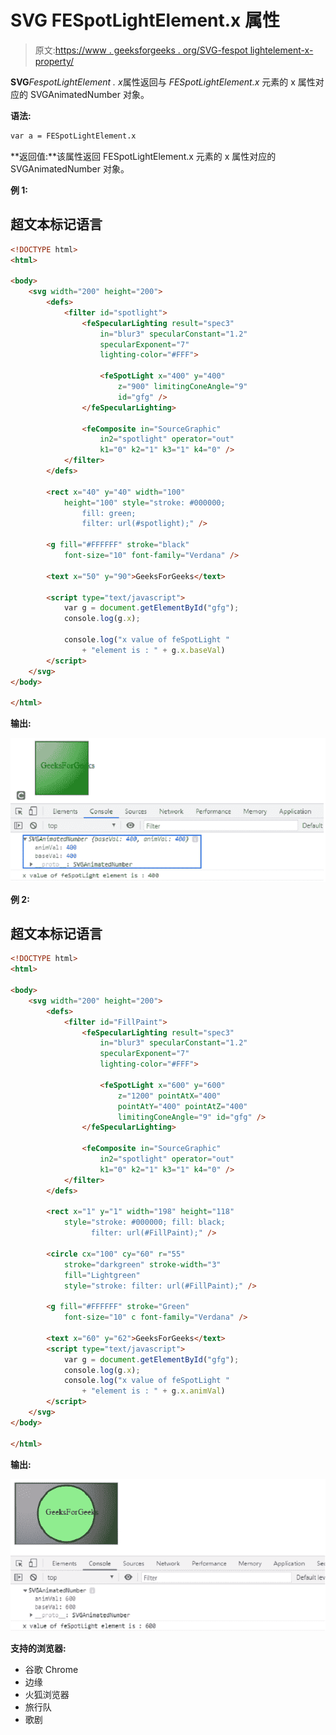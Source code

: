 # SVG FESpotLightElement.x 属性

> 原文:[https://www . geeksforgeeks . org/SVG-fespot lightelement-x-property/](https://www.geeksforgeeks.org/svg-fespotlightelement-x-property/)

**SVG***FespotLightElement . x*属性返回与 *FESpotLightElement.x* 元素的 x 属性对应的 SVGAnimatedNumber 对象。

**语法:**

```html
var a = FESpotLightElement.x

```

**返回值:**该属性返回 FESpotLightElement.x 元素的 x 属性对应的 SVGAnimatedNumber 对象。

**例 1:**

## 超文本标记语言

```html
<!DOCTYPE html>
<html>

<body>
    <svg width="200" height="200">
        <defs>
            <filter id="spotlight">
                <feSpecularLighting result="spec3" 
                    in="blur3" specularConstant="1.2" 
                    specularExponent="7"
                    lighting-color="#FFF">

                    <feSpotLight x="400" y="400" 
                        z="900" limitingConeAngle="9" 
                        id="gfg" />
                </feSpecularLighting>

                <feComposite in="SourceGraphic" 
                    in2="spotlight" operator="out" 
                    k1="0" k2="1" k3="1" k4="0" />
            </filter>
        </defs>

        <rect x="40" y="40" width="100" 
            height="100" style="stroke: #000000; 
                fill: green; 
                filter: url(#spotlight);" />

        <g fill="#FFFFFF" stroke="black" 
            font-size="10" font-family="Verdana" />

        <text x="50" y="90">GeeksForGeeks</text>

        <script type="text/javascript">
            var g = document.getElementById("gfg");
            console.log(g.x);

            console.log("x value of feSpotLight "
                + "element is : " + g.x.baseVal)
        </script>
    </svg>
</body>

</html>
```

**输出:**

![](img/9c7186e424cc83003025585c17b6d0b0.png)

**例 2:**

## 超文本标记语言

```html
<!DOCTYPE html>
<html>

<body>
    <svg width="200" height="200">
        <defs>
            <filter id="FillPaint">
                <feSpecularLighting result="spec3"
                    in="blur3" specularConstant="1.2" 
                    specularExponent="7"
                    lighting-color="#FFF">

                    <feSpotLight x="600" y="600" 
                        z="1200" pointAtX="400" 
                        pointAtY="400" pointAtZ="400"
                        limitingConeAngle="9" id="gfg" />
                </feSpecularLighting>

                <feComposite in="SourceGraphic" 
                    in2="spotlight" operator="out" 
                    k1="0" k2="1" k3="1" k4="0" />
            </filter>
        </defs>

        <rect x="1" y="1" width="198" height="118" 
            style="stroke: #000000; fill: black; 
                  filter: url(#FillPaint);" />

        <circle cx="100" cy="60" r="55" 
            stroke="darkgreen" stroke-width="3" 
            fill="Lightgreen"
            style="stroke: filter: url(#FillPaint);" />

        <g fill="#FFFFFF" stroke="Green" 
            font-size="10" c font-family="Verdana" />

        <text x="60" y="62">GeeksForGeeks</text>
        <script type="text/javascript">
            var g = document.getElementById("gfg");
            console.log(g.x);
            console.log("x value of feSpotLight "
                + "element is : " + g.x.animVal)
        </script>
    </svg>
</body>

</html>
```

**输出:**

![](img/d75febdff18f9c534bcc50d33db62e3c.png)

**支持的浏览器:**

*   谷歌 Chrome
*   边缘
*   火狐浏览器
*   旅行队
*   歌剧